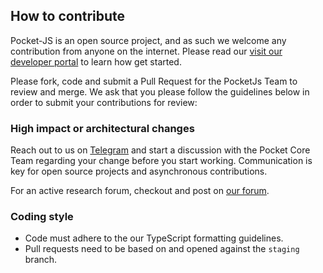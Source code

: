 ## How to contribute

Pocket-JS is an open source project, and as such we welcome any contribution from anyone on the internet. Please read our [visit our developer portal](https://pocket-network.readme.io) to learn how get started.

Please fork, code and submit a Pull Request for the PocketJs Team to review and merge. We ask that you please follow the guidelines below in order to submit your contributions for review:

### High impact or architectural changes

Reach out to us on [Telegram](https://t.me/POKTnetwork) and start a discussion with the Pocket Core Team regarding your change before you start working. Communication is key for open source projects and asynchronous contributions.

For an active research forum, checkout and post on [our forum](https://research.pokt.network).

### Coding style
- Code must adhere to the our TypeScript formatting guidelines.
- Pull requests need to be based on and opened against the `staging` branch.
